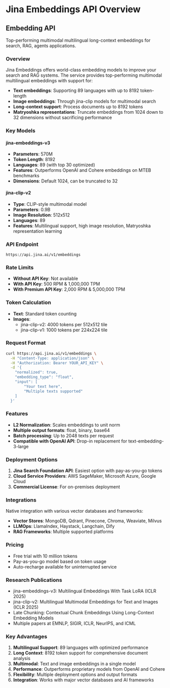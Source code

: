 # Jina Embeddings API Overview

## Embedding API

Top-performing multimodal multilingual long-context embeddings for search, RAG, agents applications.

### Overview

Jina Embeddings offers world-class embedding models to improve your search and RAG systems. The service provides top-performing multimodal multilingual embeddings with support for:

- **Text embeddings**: Supporting 89 languages with up to 8192 token-length
- **Image embeddings**: Through jina-clip models for multimodal search
- **Long-context support**: Process documents up to 8192 tokens
- **Matryoshka representations**: Truncate embeddings from 1024 down to 32 dimensions without sacrificing performance

### Key Models

#### jina-embeddings-v3
- **Parameters**: 570M
- **Token Length**: 8192
- **Languages**: 89 (with top 30 optimized)
- **Features**: Outperforms OpenAI and Cohere embeddings on MTEB benchmarks
- **Dimensions**: Default 1024, can be truncated to 32

#### jina-clip-v2
- **Type**: CLIP-style multimodal model
- **Parameters**: 0.9B
- **Image Resolution**: 512x512
- **Languages**: 89
- **Features**: Multilingual support, high image resolution, Matryoshka representation learning

### API Endpoint
```
https://api.jina.ai/v1/embeddings
```

### Rate Limits
- **Without API Key**: Not available
- **With API Key**: 500 RPM & 1,000,000 TPM
- **With Premium API Key**: 2,000 RPM & 5,000,000 TPM

### Token Calculation
- **Text**: Standard token counting
- **Images**: 
  - jina-clip-v2: 4000 tokens per 512x512 tile
  - jina-clip-v1: 1000 tokens per 224x224 tile

### Request Format
```bash
curl https://api.jina.ai/v1/embeddings \
  -H "Content-Type: application/json" \
  -H "Authorization: Bearer YOUR_API_KEY" \
  -d '{
    "normalized": true,
    "embedding_type": "float",
    "input": [
        "Your text here",
        "Multiple texts supported"
    ]
  }'
```

### Features
- **L2 Normalization**: Scales embeddings to unit norm
- **Multiple output formats**: float, binary, base64
- **Batch processing**: Up to 2048 texts per request
- **Compatible with OpenAI API**: Drop-in replacement for text-embedding-3-large

### Deployment Options
1. **Jina Search Foundation API**: Easiest option with pay-as-you-go tokens
2. **Cloud Service Providers**: AWS SageMaker, Microsoft Azure, Google Cloud
3. **Commercial License**: For on-premises deployment

### Integrations
Native integration with various vector databases and frameworks:
- **Vector Stores**: MongoDB, Qdrant, Pinecone, Chroma, Weaviate, Milvus
- **LLMOps**: LlamaIndex, Haystack, Langchain, Dify
- **RAG Frameworks**: Multiple supported platforms

### Pricing
- Free trial with 10 million tokens
- Pay-as-you-go model based on token usage
- Auto-recharge available for uninterrupted service

### Research Publications
- jina-embeddings-v3: Multilingual Embeddings With Task LoRA (ICLR 2025)
- jina-clip-v2: Multilingual Multimodal Embeddings for Text and Images (ICLR 2025)
- Late Chunking: Contextual Chunk Embeddings Using Long-Context Embedding Models
- Multiple papers at EMNLP, SIGIR, ICLR, NeurIPS, and ICML

### Key Advantages
1. **Multilingual Support**: 89 languages with optimized performance
2. **Long Context**: 8192 token support for comprehensive document analysis
3. **Multimodal**: Text and image embeddings in a single model
4. **Performance**: Outperforms proprietary models from OpenAI and Cohere
5. **Flexibility**: Multiple deployment options and output formats
6. **Integration**: Works with major vector databases and AI frameworks
